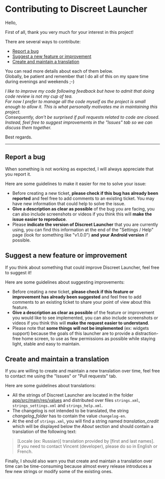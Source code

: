 
# Contributing to Discreet Launcher

Hello,

First of all, thank you very much for your interest in this project!

There are several ways to contribute:


- [Report a bug](#report-a-bug)
- [Suggest a new feature or improvement](#suggest-a-new-feature-or-improvement)
- [Create and maintain a translation](#create-and-maintain-a-translation)

You can read more details about each of them below.  
Globally, be patient and remember that I do all of this on my spare time during evenings and weekends ;-)

*I like to improve my code following feedback but have to admit that doing code review is not my cup of tea.  
For now I prefer to manage all the code myself as the project is small enough to allow it. This is what personally motivates me in maintaining this project.  
Consequently, don't be surprised if pull requests related to code are closed.  
Instead, feel free to suggest improvements in the "Issues" tab so we can discuss them together.*

Best regards.

---

## Report a bug

When something is not working as expected, I will always appreciate that you report it.

Here are some guidelines to make it easier for me to solve your issue:

- Before creating a new ticket, **please check if this bug has already been reported** and feel free to add comments to an existing ticket. You may have new information that could help to solve the issue.
- **Give a description as clear as possible** of the bug you are facing, you can also include screenshots or videos if you think this will **make the issue easier to reproduce**.
- Please **indicate the version of Discreet Launcher** that you are currently using, you can find this information at the end of the "Settings / Help" page (look for something like "v1.0.0") **and your Android version** if possible.


## Suggest a new feature or improvement

If you think about something that could improve Discreet Launcher, feel free to suggest it!

Here are some guidelines about suggesting improvements:

- Before creating a new ticket, **please check if this feature or improvement has already been suggested** and feel free to add comments to an existing ticket to share your point of view about this feature.
- **Give a description as clear as possible** of the feature or improvement you would like to see implemented, you can also include screenshots or videos if you think this will **make the request easier to understand**.
- Please note that **some things will not be implemented** (ex: widgets support) because the goals of this launcher are to provide a distraction-free home screen, to use as few permissions as possible while staying light, stable and easy to maintain.


## Create and maintain a translation

If you are willing to create and maintain a new translation over time, feel free to contact me using the "Issues" or "Pull requests" tab.

Here are some guidelines about translations:

- All the strings of Discreet Launcher are located in the folder [app/src/main/res/values](https://github.com/falzonv/discreet-launcher/tree/main/app/src/main/res/values) and distributed over files `strings.xml`, `strings_settings.xml` and `strings_help.xml`.
- The changelog is not intended to be translated, the string *changelog_folder* has to contain the value `changelog-en`.
- At the end of `strings.xml`, you will find a string named *translation_credit* which will be displayed below the *About* section and should contain a translation of the following text:
> [Locale (ex: Russian)] translation provided by [first and last names].  
> If you need to contact Vincent (developer), please do so in English or French.

Finally, I should also warn you that create and maintain a translation over time can be time-consuming because almost every release introduces a few new strings or modify some of the existing ones.
